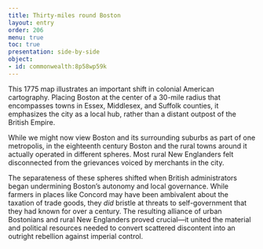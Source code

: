 ```yaml
---
title: Thirty-miles round Boston
layout: entry
order: 206
menu: true
toc: true
presentation: side-by-side
object:
- id: commonwealth:8p58wp59k
---
```


This 1775 map illustrates an important shift in colonial American cartography. Placing Boston at the center of a 30-mile radius that encompasses towns in Essex, Middlesex, and Suffolk counties, it emphasizes the city as a local hub, rather than a distant outpost of the British Empire.

While we might now view Boston and its surrounding suburbs as part of one metropolis, in the eighteenth century Boston and the rural towns around it actually operated in different spheres. Most rural New Englanders felt disconnected from the grievances voiced by merchants in the city. 

The separateness of these spheres shifted when British administrators began undermining Boston’s autonomy and local governance. While farmers in places like Concord may have been ambivalent about the taxation of trade goods, they *did* bristle at threats to self-government that they had known for over a century. The resulting alliance of urban Bostonians and rural New Englanders proved crucial—it united the material and political resources needed to convert scattered discontent into an outright rebellion against imperial control.
